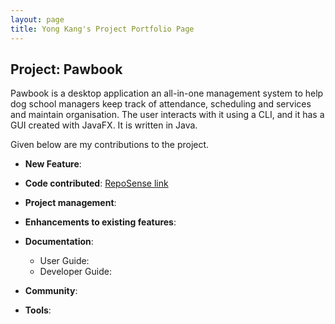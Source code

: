 ```yaml
---
layout: page
title: Yong Kang's Project Portfolio Page
---
```


## Project: Pawbook

Pawbook is a desktop application an all-in-one management system to help dog school managers keep track of attendance, scheduling and services and maintain organisation. The user interacts with it using a CLI, and it has a GUI created with JavaFX. It is written in Java.

Given below are my contributions to the project.

* **New Feature**: 

* **Code contributed**: [RepoSense link](https://nus-cs2103-ay2021s2.github.io/tp-dashboard/?search=&sort=groupTitle&sortWithin=title&since=2021-02-19&timeframe=commit&mergegroup=&groupSelect=groupByRepos&breakdown=false&tabOpen=true&tabType=authorship&zFR=false&tabAuthor=kouyk&tabRepo=AY2021S2-CS2103T-T10-1%2Ftp%5Bmaster%5D&authorshipIsMergeGroup=false&authorshipFileTypes=)

* **Project management**:

* **Enhancements to existing features**:

* **Documentation**:
  * User Guide:
  * Developer Guide:

* **Community**:

* **Tools**:
